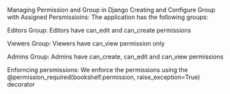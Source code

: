 Managing Permission and Group in Django
Creating and Configure Group with Assigned Persmissioins:
The application has the following groups:

Editors Group:
Editors have can_edit and can_create permissions

Viewers Group:
Viewers have can_view permission only

Admins Group:
Admins have can_create, can_edit and can_view permissions

Enforncing persmissions:
We enforce the permissions using the @permission_required(bookshelf.permission, raise_exception=True) decorator